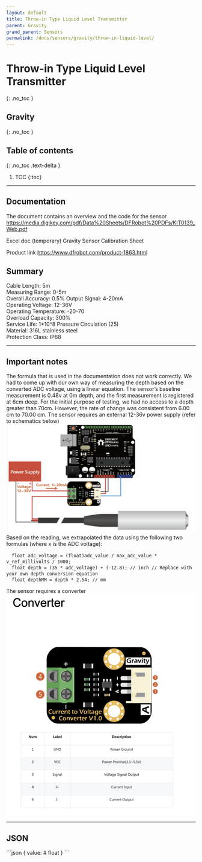 ```yaml
---
layout: default
title: Throw-in Type Liquid Level Transmitter 
parent: Gravity
grand_parent: Sensors
permalink: /docs/sensors/gravity/throw-in-liquid-level/
---
```


# Throw-in Type Liquid Level Transmitter 
{: .no_toc }
## Gravity
{: .no_toc }

## Table of contents
{: .no_toc .text-delta }

1. TOC
{:toc}

---

## Documentation
The document contains an overview and the code for the sensor
https://media.digikey.com/pdf/Data%20Sheets/DFRobot%20PDFs/KIT0139_Web.pdf

Excel doc (temporary)
Gravity Sensor Calibration Sheet

Product link
https://www.dfrobot.com/product-1863.html

## Summary

Cable Length: 5m  
Measuring Range: 0-5m  
Overall Accuracy: 0.5% 
Output Signal: 4-20mA  
Operating Voltage: 12-36V  
Operating Temperature: -20-70  
Overload Capacity: 300%  
Service Life: 1*10^8 
Pressure Circulation (25)  
Material: 316L stainless steel  
Protection Class: IP68 

---
## Important notes

The formula that is used in the documentation does not work correctly. 
We had to come up with our own way of measuring the depth based on the converted ADC voltage, using a linear equation. 
The sensor’s baseline measurement is 0.48v at 0m depth, and the first measurement is registered at 6cm deep.
For the initial purpose of testing, we had no access to a depth greater than 70cm. 
However, the rate of change was consistent from 6.00 cm to 70.00 cm. 
The sensor requires an external 12-36v power supply (refer to schematics below)
![Diagram](/sensors/assests/throw_in_liquid_level_diagram.png)
Based on the reading, we extrapolated the data using the following two formulas (where x is the ADC voltage):
```
  float adc_voltage = (float)adc_value / max_adc_value * v_ref_millivolts / 1000; 
  float depth = (35 * adc_voltage) + (-12.8); // inch // Replace with your own depth conversion equation
  float depthMM = depth * 2.54; // mm
```

The sensor requires a converter
![Converter](/sensors/assests/throw_in_liquid_level_converter.png)

---

## JSON 

<div class="code-example" markdown="1">
```json
{
  value:        # float
}
```
</div>